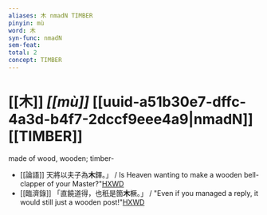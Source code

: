 ```yaml
---
aliases: 木 nmadN TIMBER
pinyin: mù
word: 木
syn-func: nmadN
sem-feat: 
total: 2
concept: TIMBER 
---
```

# [[木]] *[[mù]]*  [[uuid-a51b30e7-dffc-4a3d-b4f7-2dccf9eee4a9|nmadN]] [[TIMBER]]
made of wood, wooden; timber-
 - [[論語]] 天將以夫子為**木**鐸。」 / Is Heaven wanting to make a wooden bell-clapper of your Master?"[HXWD](https://hxwd.org/textview.html?location=KR1h0004_tls_003-28a.1)
 - [[臨濟錄]] 「直饒道得，也秖是箇**木**橛。」 / "Even if you managed a reply, it would still just a wooden post!"[HXWD](https://hxwd.org/textview.html?location=KR6q0053_T_001-0503c.15)